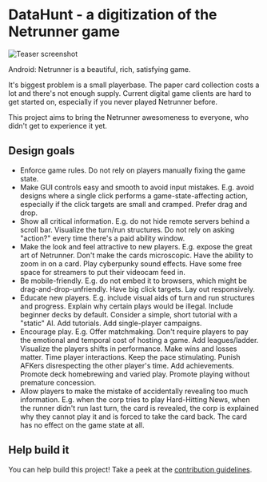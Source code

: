 # DataHunt - a digitization of the Netrunner game

![Teaser screenshot](Releases/0.0.1/first-ui.png)

Android: Netrunner is a beautiful, rich, satisfying game.

It's biggest problem is a small playerbase.
The paper card collection costs a lot and there's not enough supply.
Current digital game clients are hard to get started on, especially if you never played Netrunner before.

This project aims to bring the Netrunner awesomeness to everyone, who didn't get to experience it yet.

## Design goals

* Enforce game rules. Do not rely on players manually fixing the game state.
* Make GUI controls easy and smooth to avoid input mistakes.
  E.g. avoid designs where a single click performs a game-state-affecting action, especially if the click targets are small and cramped.
  Prefer drag and drop.
* Show all critical information.
  E.g. do not hide remote servers behind a scroll bar.
  Visualize the turn/run structures. Do not rely on asking "action?" every time there's a paid ability window.
* Make the look and feel attractive to new players.
  E.g. expose the great art of Netrunner. Don't make the cards microscopic. Have the ability to zoom in on a card.
  Play cyberpunky sound effects. Have some free space for streamers to put their videocam feed in.
* Be mobile-friendly.
  E.g. do not embed it to browsers, which might be drag-and-drop-unfriendly. Have big click targets. Lay out responsively.
* Educate new players.
  E.g. include visual aids of turn and run structures and progress. Explain why certain plays would be illegal.
  Include beginner decks by default. Consider a simple, short tutorial with a "static" AI.
  Add tutorials.
  Add single-player campaigns.
* Encourage play.
  E.g. Offer matchmaking. Don't require players to pay the emotional and temporal cost of hosting a game. 
  Add leagues/ladder. Visualize the players shifts in performance. Make wins and losses matter.
  Time player interactions. Keep the pace stimulating. Punish AFKers disrespecting the other player's time.
  Add achievements. Promote deck homebrewing and varied play. Promote playing without premature concession.
 * Allow players to make the mistake of accidentally revealing too much information.
  E.g. when the corp tries to play Hard-Hitting News, when the runner didn't run last turn, the card is revealed,
  the corp is explained why they cannot play it and is forced to take the card back. The card has no effect on the game state at all.

## Help build it

You can help build this project! Take a peek at the [contribution guidelines](Docs/CONTRIBUTING.md).
